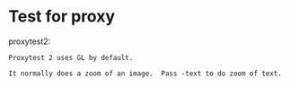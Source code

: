 Test for proxy
==============



proxytest2:

	Proxytest 2 uses GL by default.

	It normally does a zoom of an image.  Pass -text to do zoom of text.

